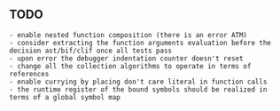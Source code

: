 TODO
----
    - enable nested function composition (there is an error ATM)
	- consider extracting the function arguments evaluation before the decision ast/bif/clif once all tests pass
    - upon error the debugger indentation counter doesn't reset
	- change all the collection algorithms to operate in terms of references
    - enable currying by placing don't care literal in function calls
	- the runtime register of the bound symbols should be realized in terms of a global symbol map